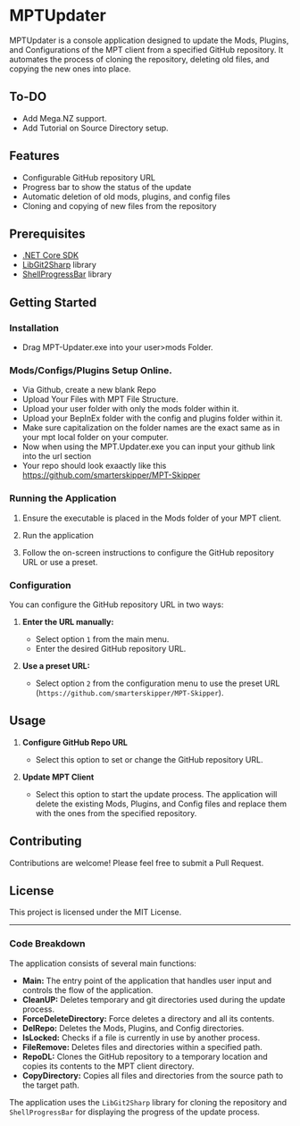 # MPTUpdater

MPTUpdater is a console application designed to update the Mods, Plugins, and Configurations of the MPT client from a specified GitHub repository. It automates the process of cloning the repository, deleting old files, and copying the new ones into place.

## To-DO
- Add Mega.NZ support.
- Add Tutorial on Source Directory setup.

## Features

- Configurable GitHub repository URL
- Progress bar to show the status of the update
- Automatic deletion of old mods, plugins, and config files
- Cloning and copying of new files from the repository

## Prerequisites

- [.NET Core SDK](https://dotnet.microsoft.com/download)
- [LibGit2Sharp](https://github.com/libgit2/libgit2sharp) library
- [ShellProgressBar](https://github.com/Mpdreamz/shellprogressbar) library

## Getting Started

### Installation
- Drag MPT-Updater.exe into your user>mods Folder.
### Mods/Configs/Plugins Setup Online.
- Via Github, create a new blank Repo
- Upload Your Files with MPT File Structure.
- Upload your user folder with only the mods folder within it.
- Upload your BepInEx folder with the config and plugins folder within it.
- Make sure capitalization on the folder names are the exact same as in your mpt local folder on your computer.
- Now when using the MPT.Updater.exe you can input your github link into the url section
- Your repo should look exaactly like this https://github.com/smarterskipper/MPT-Skipper


### Running the Application

1. Ensure the executable is placed in the Mods folder of your MPT client.

2. Run the application

3. Follow the on-screen instructions to configure the GitHub repository URL or use a preset.

### Configuration

You can configure the GitHub repository URL in two ways:

1. **Enter the URL manually:**
   - Select option `1` from the main menu.
   - Enter the desired GitHub repository URL.

2. **Use a preset URL:**
   - Select option `2` from the configuration menu to use the preset URL (`https://github.com/smarterskipper/MPT-Skipper`).

## Usage

1. **Configure GitHub Repo URL**
   - Select this option to set or change the GitHub repository URL.

2. **Update MPT Client**
   - Select this option to start the update process. The application will delete the existing Mods, Plugins, and Config files and replace them with the ones from the specified repository.

## Contributing

Contributions are welcome! Please feel free to submit a Pull Request.

## License

This project is licensed under the MIT License.

---

### Code Breakdown

The application consists of several main functions:

- **Main:** The entry point of the application that handles user input and controls the flow of the application.
- **CleanUP:** Deletes temporary and git directories used during the update process.
- **ForceDeleteDirectory:** Force deletes a directory and all its contents.
- **DelRepo:** Deletes the Mods, Plugins, and Config directories.
- **IsLocked:** Checks if a file is currently in use by another process.
- **FileRemove:** Deletes files and directories within a specified path.
- **RepoDL:** Clones the GitHub repository to a temporary location and copies its contents to the MPT client directory.
- **CopyDirectory:** Copies all files and directories from the source path to the target path.

The application uses the `LibGit2Sharp` library for cloning the repository and `ShellProgressBar` for displaying the progress of the update process.

